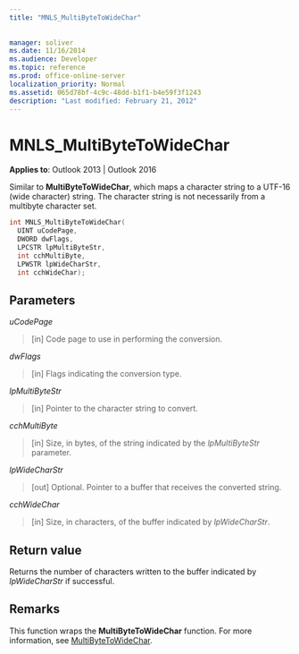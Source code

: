 ```yaml
---
title: "MNLS_MultiByteToWideChar"
 
 
manager: soliver
ms.date: 11/16/2014
ms.audience: Developer
ms.topic: reference
ms.prod: office-online-server
localization_priority: Normal
ms.assetid: 065d78bf-4c9c-48dd-b1f1-b4e59f3f1243
description: "Last modified: February 21, 2012"
---
```


# MNLS_MultiByteToWideChar

  
  
**Applies to**: Outlook 2013 | Outlook 2016 
  
Similar to **MultiByteToWideChar**, which maps a character string to a UTF-16 (wide character) string. The character string is not necessarily from a multibyte character set.
  
```cpp
int MNLS_MultiByteToWideChar(
  UINT uCodePage,
  DWORD dwFlags,
  LPCSTR lpMultiByteStr,
  int cchMultiByte,
  LPWSTR lpWideCharStr,
  int cchWideChar);
```

## Parameters

 _uCodePage_
  
> [in] Code page to use in performing the conversion.
    
 _dwFlags_
  
> [in] Flags indicating the conversion type.
    
 _lpMultiByteStr_
  
> [in] Pointer to the character string to convert.
    
 _cchMultiByte_
  
> [in] Size, in bytes, of the string indicated by the  _lpMultiByteStr_ parameter. 
    
 _lpWideCharStr_
  
> [out] Optional. Pointer to a buffer that receives the converted string.
    
 _cchWideChar_
  
> [in] Size, in characters, of the buffer indicated by  _lpWideCharStr_.
    
## Return value

Returns the number of characters written to the buffer indicated by  _lpWideCharStr_ if successful. 
  
## Remarks

This function wraps the **MultiByteToWideChar** function. For more information, see [MultiByteToWideChar](https://msdn.microsoft.com/library/dd319072%28VS.85%29.aspx).
  


